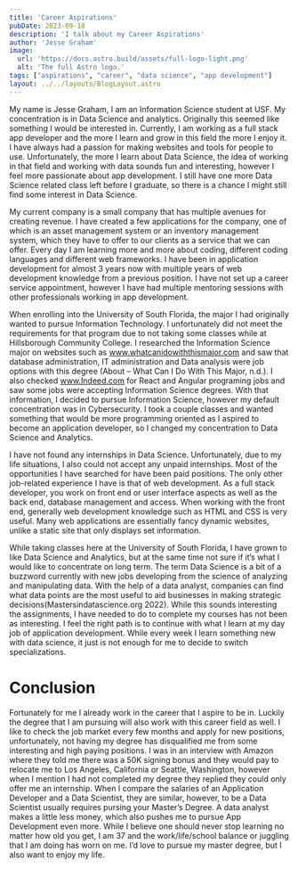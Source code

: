 ```yaml
---
title: 'Career Aspirations'
pubDate: 2023-09-18
description: 'I talk about my Career Aspirations'
author: 'Jesse Graham'
image:
  url: 'https://docs.astro.build/assets/full-logo-light.png'
  alt: 'The full Astro logo.'
tags: ["aspirations", "career", "data science", "app development"]
layout: ../../layouts/BlogLayout.astro
---
```

<p>My name is Jesse Graham, I am an Information Science student at USF. My concentration is in Data Science and analytics. 
Originally this seemed like something I would be interested in. Currently, I am working as a full stack app developer and 
the more I learn and grow in this field the more I enjoy it. I have always had a passion for making websites and tools 
for people to use. Unfortunately, the more I learn about Data Science, the idea of working in that field and working 
with data sounds fun and interesting, however I feel more passionate about app development. I still have one more Data 
Science related class left before I graduate, so there is a chance I might still find some interest in Data Science.

My current company is a small company that has multiple avenues for creating revenue. I have created a few applications 
for the company, one of which is an asset management system or an inventory management system, which they have to offer 
to our clients as a service that we can offer. Every day I am learning more and more about coding, different coding 
languages and different web frameworks. I have been in application development for almost 3 years now with multiple 
years of web development knowledge from a previous position. I have not set up a career service appointment, however I 
have had multiple mentoring sessions with other professionals working in app development.

When enrolling into the University of South Florida, the major I had originally wanted to pursue Information Technology. 
I unfortunately did not meet the requirements for that program due to not taking some classes while at Hillsborough 
Community College. I researched the Information Science major on websites such as www.whatcanidowiththismajor.com and 
saw that database administration, IT administration and Data analysis were job options with this degree (About – What 
Can I Do With This Major, n.d.). I also checked www.Indeed.com for React and Angular programing jobs and saw some jobs 
were accepting Information Science degrees. With that information, I decided to pursue Information Science, however my 
default concentration was in Cybersecurity. I took a couple classes and wanted something that would be more programming 
oriented as I aspired to become an application developer, so I changed my concentration to Data Science and Analytics.  

I have not found any internships in Data Science. Unfortunately, due to my life situations, I also could not accept any 
unpaid internships. Most of the opportunities I have searched for have been paid positions. The only other job-related 
experience I have is that of web development. As a full stack developer, you work on front end or user interface aspects 
as well as the back end, database management and access. When working with the front end, generally web development 
knowledge such as HTML and CSS is very useful. Many web applications are essentially fancy dynamic websites, unlike a 
static site that only displays set information.

While taking classes here at the University of South Florida, I have grown to like Data Science and Analytics, but at 
the same time not sure if it’s what I would like to concentrate on long term. The term Data Science is a bit of a 
buzzword currently with new jobs developing from the science of analyzing and manipulating data. With the help of a data 
analyst, companies can find what data points are the most useful to aid businesses in making strategic 
decisions(Mastersindatascience.org 2022). While this sounds interesting the assignments, I have needed to do to complete 
my courses has not been as interesting. I feel the right path is to continue with what I learn at my day job of 
application development. While every week I learn something new with data science, it just is not enough for me to decide 
to switch specializations.
</p>

<h1 class="text-xl">
Conclusion
</h1>
<p>
Fortunately for me I already work in the career that I aspire to be in. Luckily the degree that I am pursuing will also 
work with this career field as well. I like to check the job market every few months and apply for new positions, 
unfortunately, not having my degree has disqualified me from some interesting and high paying positions. I was in an 
interview with Amazon where they told me there was a 50K signing bonus and they would pay to relocate me to Los Angeles, 
California or Seattle, Washington, however when I mention I had not completed my degree they replied they could only offer
me an internship. When I compare the salaries of an Application Developer and a Data Scientist, they are similar, however, 
to be a Data Scientist usually requires pursing your Master’s Degree. A data analyst makes a little less money, which 
also pushes me to pursue App Development even more. While I believe one should never stop learning no matter how old 
you get, I am 37 and the work/life/school balance or juggling that I am doing has worn on me. I’d love to pursue my 
master degree, but I also want to enjoy my life. 
</p>
